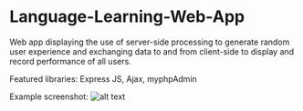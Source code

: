 # Language-Learning-Web-App

Web app displaying the use of server-side processing to generate random user experience and exchanging data to and from client-side to display and record performance of all users.

Featured libraries: Express JS, Ajax, myphpAdmin

Example screenshot:
![alt text](https://raw.githubusercontent.com/Thomas-Power/Language-Learning-Web-App/master/class%20screenshot.png)
